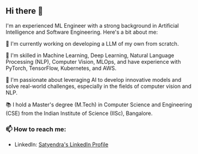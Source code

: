 ## Hi there 👋
I'm an experienced ML Engineer with a strong background in Artificial Intelligence and Software Engineering. Here's a bit about me:

🔭 I'm currently working on developing a LLM of my own from scratch.

🌱 I'm skilled in Machine Learning, Deep Learning, Natural Language Processing (NLP), Computer Vision, MLOps, and have experience with PyTorch, TensorFlow, Kubernetes, and AWS.

🚀 I'm passionate about leveraging AI to develop innovative models and solve real-world challenges, especially in the fields of computer vision and NLP.

📚 I hold a Master's degree (M.Tech) in Computer Science and Engineering (CSE) from the Indian Institute of Science (IISc), Bangalore.


### 📫 How to reach me:
- LinkedIn: [Satyendra's LinkedIn Profile](https://www.linkedin.com/in/satyendra-yadav-9420b0123/)

<!--
**satyendra-ops/satyendra-ops** is a ✨ _special_ ✨ repository because its `README.md` (this file) appears on your GitHub profile.

Here are some ideas to get you started:

- 🔭 I’m currently working on ...
- 🌱 I’m currently learning ...
- 👯 I’m looking to collaborate on ...
- 🤔 I’m looking for help with ...
- 💬 Ask me about ...
- 📫 How to reach me: ...
- 😄 Pronouns: ...
- ⚡ Fun fact: ...
-->
